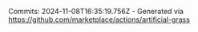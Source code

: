 Commits: 2024-11-08T16:35:19.756Z - Generated via https://github.com/marketplace/actions/artificial-grass
<br>
